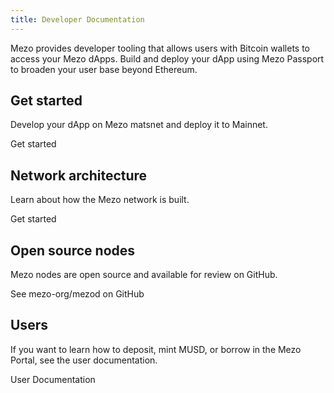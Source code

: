 ```yaml
---
title: Developer Documentation
---
```


Mezo provides developer tooling that allows users with Bitcoin wallets to access your Mezo dApps. Build and deploy your dApp using Mezo Passport to broaden your user base beyond Ethereum.

## Get started

Develop your dApp on Mezo matsnet and deploy it to Mainnet.

<LinkButton href="/docs/developers/getting-started/">Get started</LinkButton>

## Network architecture

Learn about how the Mezo network is built.

<LinkButton href="/docs/developers/architecture/">Get started</LinkButton>

## Open source nodes

Mezo nodes are open source and available for review on GitHub.

<LinkButton href="https://github.com/mezo-org/mezod">See mezo-org/mezod on GitHub</LinkButton>

## Users

If you want to learn how to deposit, mint MUSD, or borrow in the Mezo Portal, see the user documentation.

<LinkButton href="/docs/users">
  User Documentation
</LinkButton>